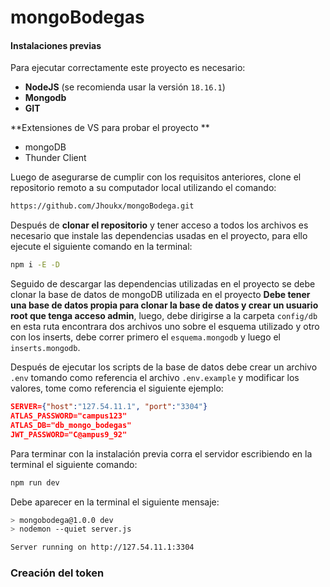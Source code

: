 # mongoBodegas

#### Instalaciones previas

Para ejecutar correctamente este proyecto es necesario:

- **NodeJS** (se recomienda usar la versión `18.16.1`)
- **Mongodb**
- **GIT**

**Extensiones de VS para probar el proyecto **

- mongoDB
- Thunder Client

Luego de asegurarse de cumplir con los requisitos anteriores, clone el repositorio remoto a su computador local utilizando el comando:

```bash
https://github.com/Jhoukx/mongoBodega.git
```

Después de **clonar el repositorio** y tener acceso a todos los archivos es necesario que instale las dependencias usadas en el proyecto, para ello ejecute el siguiente comando en la terminal:

```bash
npm i -E -D
```

Seguido de descargar las dependencias utilizadas en el proyecto se debe clonar la base de datos de mongoDB utilizada en el proyecto **Debe tener una base de datos propia para clonar la base de datos y crear un usuario root que tenga acceso admin**, luego, debe dirigirse a la carpeta `config/db` en esta ruta encontrara dos archivos uno sobre el esquema utilizado y otro con los inserts, debe correr primero el `esquema.mongodb` y luego el `inserts.mongodb`.

Después de ejecutar los scripts de la base de datos debe crear un archivo `.env` tomando como referencia el archivo `.env.example`  y modificar los valores, tome como referencia el siguiente ejemplo:

```json
SERVER={"host":"127.54.11.1", "port":"3304"}
ATLAS_PASSWORD="campus123"
ATLAS_DB="db_mongo_bodegas"
JWT_PASSWORD="C@ampus9_92"
```

Para terminar con la instalación previa corra el servidor escribiendo en la terminal el siguiente comando:

```bash
npm run dev
```

Debe aparecer en la terminal el siguiente mensaje:
```bash
> mongobodega@1.0.0 dev
> nodemon --quiet server.js

Server running on http://127.54.11.1:3304
```

### Creación del token

